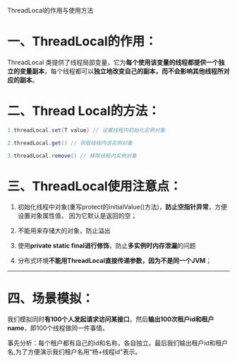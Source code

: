 ThreadLocal的作用与使用方法

# 一、ThreadLocal的作用：
ThreadLocal 类提供了线程局部变量，它为**每个使用该变量的线程都提供一个独立的变量副本**，每个线程都可以**独立地改变自己的副本，而不会影响其他线程所对应的副本**。

# 二、Thread Local的方法：

```java
1.threadLocal.set(T value) // 设置线程内初始化实例对象

2.threadLocal.get() // 获取线程内该实例对象

3.threadLocal.remove() // 移除线程内实例对象
```

# 三、ThreadLocal使用注意点：

 1. 初始化线程中对象(重写protect的initialValue()方法)，**防止空指针异常**，方便设置对象属性值， 因为它默认是返回的空；

 2. 不能用来存储大的对象，防止溢出

 3. 使用**private static final进行修饰**，防止**多实例时内存泄漏**的问题

 4. 分布式环境**不能用ThreadLocal直接传递参数，因为不是同一个JVM**；


---
# 四、场景模拟：

我们模拟同时**有100个人发起请求访问某接口**，然后**输出100次租户id和租户name**，即100个线程做同一件事情。

事先分析：每个租户都有自己的id和名称，各自独立。最后我们输出租户id和租户名,为了方便演示我们租户名用“杨+线程id”表示。


